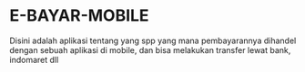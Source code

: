 # E-BAYAR-MOBILE
Disini adalah aplikasi tentang yang spp yang mana pembayarannya dihandel dengan sebuah aplikasi di mobile, dan bisa melakukan transfer lewat bank, indomaret dll
